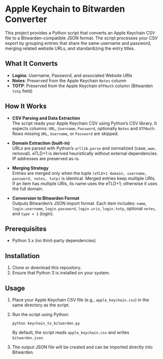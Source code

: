 # Apple Keychain to Bitwarden Converter

This project provides a Python script that converts an Apple Keychain CSV file to a Bitwarden-compatible JSON format. The script processes your CSV export by grouping entries that share the same username and password, merging related website URLs, and standardizing the entry titles.

## What It Converts

- **Logins**: Username, Password, and associated Website URIs
- **Notes**: Preserved from the Apple Keychain `Notes` column
- **TOTP**: Preserved from the Apple Keychain `OTPAuth` column (Bitwarden `totp` field)

## How It Works

- **CSV Parsing and Data Extraction**  
  The script reads your Apple Keychain CSV using Python’s CSV library. It expects columns: `URL`, `Username`, `Password`, optionally `Notes` and `OTPAuth`. Rows missing `URL`, `Username`, or `Password` are skipped.

- **Domain Extraction (built-in)**  
  URLs are parsed with Python’s `urllib.parse` and normalized (case, `www.` removal). eTLD+1 is derived heuristically without external dependencies. IP addresses are preserved as-is.

- **Merging Strategy**  
  Entries are merged only when the tuple `(eTLD+1 domain, username, password, notes, totp)` is identical. Merged entries keep multiple URIs. If an item has multiple URIs, its name uses the eTLD+1; otherwise it uses the full domain.

- **Conversion to Bitwarden Format**  
  Outputs Bitwarden’s JSON import format. Each item includes: `name`, `login.username`, `login.password`, `login.uris`, `login.totp`, optional `notes`, and `type = 1` (login).

## Prerequisites

- Python 3.x (no third-party dependencies)

## Installation

1. Clone or download this repository.
2. Ensure that Python 3 is installed on your system.

## Usage

1. Place your Apple Keychain CSV file (e.g., `apple_keychain.csv`) in the same directory as the script.
2. Run the script using Python:

       python keychain_to_bitwarden.py

   By default, the script reads `apple_keychain.csv` and writes `bitwarden.json`.

3. The output JSON file will be created and can be imported directly into Bitwarden.

